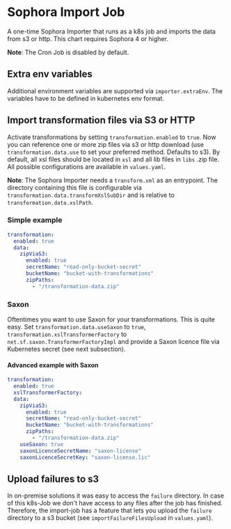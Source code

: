 # Sophora Import Job

A one-time Sophora Importer that runs as a k8s job and imports the data from s3 or http. This chart requires Sophora 4 or higher. 

**Note**: The Cron Job is disabled by default. 

## Extra env variables

Additional environment variables are supported via `importer.extraEnv`. The variables have to be defined in kubernetes env format. 

## Import transformation files via S3 or HTTP

Activate transformations by setting `transformation.enabled` to `true`. Now you can reference one or more zip files via s3 or http 
download (use `transformation.data.use` to set your preferred method. Defaults to s3).
By default, all xsl files should be located in `xsl` and all lib files in `libs` .zip file.
All possible configurations are available in `values.yaml`. 

**Note**: The Sophora Importer needs a `transform.xml` as an entrypoint. The directory containing this file is configurable 
via `transformation.data.transformXslSubDir` and is relative to `transformation.data.xslPath`.

### Simple example

```yaml
transformation:
  enabled: true
  data:
    zipViaS3:
      enabled: true
      secretName: "read-only-bucket-secret"
      bucketName: "bucket-with-transformations"
      zipPaths:
        - "/transformation-data.zip"
```


### Saxon

Oftentimes you want to use Saxon for your transformations. This is quite easy. Set `transformation.data.useSaxon` to `true`,
`transformation.xslTransformerFactory` to `net.sf.saxon.TransformerFactoryImpl` and provide a Saxon licence file
via Kubernetes secret (see next subsection).

#### Advanced example with Saxon

```yaml
transformation:
  enabled: true
  xslTransformerFactory: 
  data:
    zipViaS3:
      enabled: true
      secretName: "read-only-bucket-secret"
      bucketName: "bucket-with-transformations"
      zipPaths:
        - "/transformation-data.zip"
    useSaxon: true
    saxonLicenceSecretName: "saxon-license"
    saxonLicenceSecretKey: "saxon-license.lic"
```

## Upload failures to s3

In on-premise solutions it was easy to access the `failure` directory. In case of this k8s-Job we don't
have access to any files after the job has finished. Therefore, the import-job has a feature that
lets you upload the `failure` directory to a s3 bucket (see `importFailureFilesUpload` in `values.yaml`).

